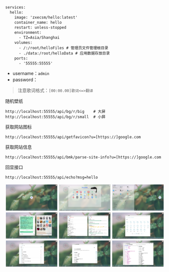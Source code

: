 ```
services:
  hello:
    image: 'zxecsm/hello:latest'
    container_name: hello
    restart: unless-stopped
    environment:
      - TZ=Asia/Shanghai
    volumes:
      - /:/root/helloFiles # 管理员文件管理根目录
      - ./data:/root/helloData # 应用数据存放目录
    ports:
      - '55555:55555'
```

- username：`admin`
- password：

> 注意歌词格式：`[00:00.00]歌词<=>翻译`

随机壁纸

```
http://localhost:55555/api/bg/r/big    # 大屏
http://localhost:55555/api/bg/r/small  # 小屛
```

获取网站图标

```
http://localhost:55555/api/getfavicon?u=[https://]google.com
```

获取网站信息

```
http://localhost:55555/api/bmk/parse-site-info?u=[https://]google.com
```

回显接口

```
http://localhost:55555/api/echo?msg=hello
```

![hello](https://raw.githubusercontent.com/zxecsm/hello/main/hello.png)

